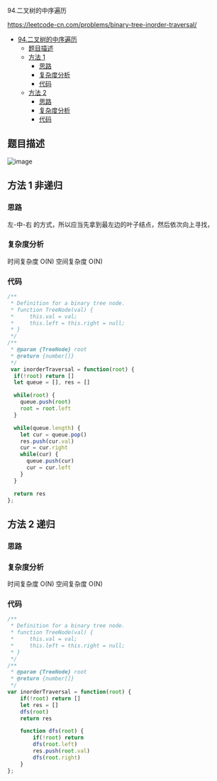 94.二叉树的中序遍历

https://leetcode-cn.com/problems/binary-tree-inorder-traversal/
- [94.二叉树的中序遍历](#94.二叉树的中序遍历)
  - [题目描述](#题目描述)
  - [方法 1](#方法-1-非递归)
    - [思路](#思路)
    - [复杂度分析](#复杂度分析)
    - [代码](#代码)
  - [方法 2](#方法-2-递归)
    - [思路](#思路)
    - [复杂度分析](#复杂度分析)
    - [代码](#代码)

## 题目描述
![image](https://user-images.githubusercontent.com/32665965/132609811-c249368f-7f7a-4545-ae7f-1d405ed69ab0.png)

## 方法 1 非递归

### 思路
左-中-右 的方式，所以应当先拿到最左边的叶子结点，然后依次向上寻找，

### 复杂度分析
时间复杂度 O(N)
空间复杂度 O(N)

### 代码
```js
/**
 * Definition for a binary tree node.
 * function TreeNode(val) {
 *     this.val = val;
 *     this.left = this.right = null;
 * }
 */
/**
 * @param {TreeNode} root
 * @return {number[]}
 */
 var inorderTraversal = function(root) {
  if(!root) return []
  let queue = [], res = []

  while(root) {
    queue.push(root)
    root = root.left
  }

  while(queue.length) {
    let cur = queue.pop()
    res.push(cur.val)
    cur = cur.right
    while(cur) {
      queue.push(cur)
      cur = cur.left
    }
  }

  return res
};
```

## 方法 2 递归

### 思路

### 复杂度分析
时间复杂度 O(N)
空间复杂度 O(N)

### 代码
```js
/**
 * Definition for a binary tree node.
 * function TreeNode(val) {
 *     this.val = val;
 *     this.left = this.right = null;
 * }
 */
/**
 * @param {TreeNode} root
 * @return {number[]}
 */
var inorderTraversal = function(root) {
    if(!root) return []
    let res = []
    dfs(root)
    return res

    function dfs(root) {
        if(!root) return
        dfs(root.left)
        res.push(root.val)
        dfs(root.right)
    }
};
```
